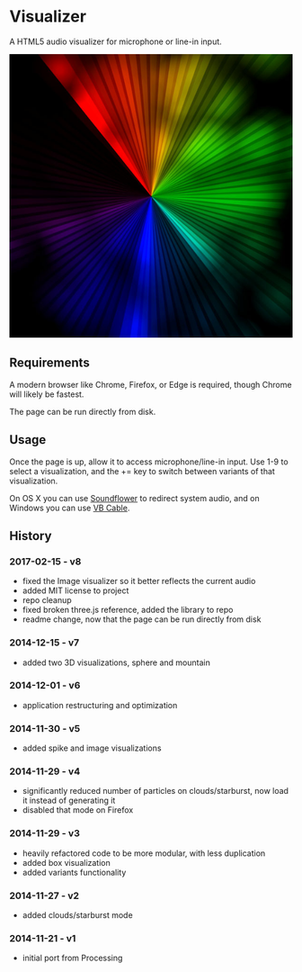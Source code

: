 # Visualizer

A HTML5 audio visualizer for microphone or line-in input.

![](img/thumbnail.jpg)

## Requirements

A modern browser like Chrome, Firefox, or Edge is required, though Chrome will likely be fastest.

The page can be run directly from disk.

## Usage

Once the page is up, allow it to access microphone/line-in input. Use 1-9 to select a visualization, and the += key to switch between variants of that visualization.

On OS X you can use [Soundflower](http://rogueamoeba.com/freebies/soundflower/) to redirect system audio, and on Windows you can use [VB Cable](http://vb-audio.pagesperso-orange.fr/Cable/).

## History

### 2017-02-15 - v8

  * fixed the Image visualizer so it better reflects the current audio
  * added MIT license to project
  * repo cleanup
  * fixed broken three.js reference, added the library to repo
  * readme change, now that the page can be run directly from disk

### 2014-12-15 - v7

  * added two 3D visualizations, sphere and mountain

### 2014-12-01 - v6

  * application restructuring and optimization

### 2014-11-30 - v5

  * added spike and image visualizations

### 2014-11-29 - v4

  * significantly reduced number of particles on clouds/starburst, now load it instead of generating it
  * disabled that mode on Firefox

### 2014-11-29 - v3

  * heavily refactored code to be more modular, with less duplication
  * added box visualization
  * added variants functionality

### 2014-11-27 - v2

  * added clouds/starburst mode

### 2014-11-21 - v1

  * initial port from Processing